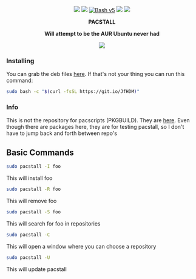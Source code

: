 <p align="center">
<a href="./LICENSE.md"><img src="https://img.shields.io/badge/license-GPL-blue.svg?style=flat-square&logo"></a>
<a href="https://github.com/Henryws/pacstall/releases/latest"><img src="https://img.shields.io/github/v/release/Henryws/pacstall?color=red&style=flat-square"></a>
<a href="https://www.gnu.org/software/bash/"><img src="https://img.shields.io/badge/bash-v5-brightgreen?style=flat-square&logo" alt="Bash v5"></a>
<img src="https://img.shields.io/github/issues/Henryws/pacstall?style=flat-square">
<img src="https://img.shields.io/github/workflow/status/Henryws/pacstall/test%20install%20script?style=flat-square">
</p>

<p align="center"><b>PACSTALL</b></p>
<p align="center"><b>Will attempt to be the AUR Ubuntu never had</b></p>

<p align="center">
<a href="https://github.com/Henryws/pacstall"><img src="https://raw.githubusercontent.com/Henryws/pacstall/master/website-images/example.gif"></a>
</p>

### Installing

You can grab the deb files [here](https://github.com/Henryws/pacstall/releases/latest). If that's not your thing you can run this command:

```bash
sudo bash -c "$(curl -fsSL https://git.io/JfHDM)"
```

### Info
This is not the repository for pacscripts (PKGBUILD). They are [here](https://github.com/Henryws/pacstall-programs). Even though there are packages here, they are for testing pacstall, so I don't have to jump back and forth between repo's


## Basic Commands

```bash
sudo pacstall -I foo
``` 
This will install foo

```bash
sudo pacstall -R foo
```
This will remove foo

```bash
sudo pacstall -S foo
```
This will search for foo in repositories

```bash
sudo pacstall -C
```
This will open a window where you can choose a repository

```bash
sudo pacstall -U
```
This will update pacstall
